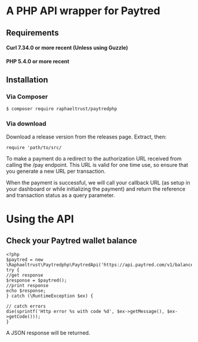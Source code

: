 # A PHP API wrapper for Paytred
## Requirements
#### Curl 7.34.0 or more recent (Unless using Guzzle)
#### PHP 5.4.0 or more recent


## Installation
### Via Composer
    $ composer require raphaeltrust/paytredphp
### Via download
Download a release version from the releases page. Extract, then:

    require 'path/to/src/
To make a payment do a redirect to the authorization URL received from calling the /pay endpoint. This URL is valid for one time use, so ensure that you generate a new URL per transaction.

When the payment is successful, we will call your callback URL (as setup in your dashboard or while initializing the payment) and return the reference and transaction status as a query parameter.

# Using the API
## Check your Paytred wallet balance 


    <?php
    $paytred = new \Raphaeltrust\Paytredphp\PaytredApi('https://api.paytred.com/v1/balance','YOUR_API_KEY'); 
    try {
    //get response
    $response = $paytred();
    //print response
    echo $response;
    } catch (\RuntimeException $ex) {

    // catch errors
    die(sprintf('Http error %s with code %d', $ex->getMessage(), $ex->getCode()));
    }
A JSON response will be returned.
